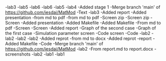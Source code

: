 -lab3
-lab5
-lab6
-lab6
-lab5
-lab4
-Added stage 1
-Merge branch 'main' of https://github.com/iesdai/MatMod
-Text
-lab3
-Added report
-Added presentation
-from md to pdf
-from md to pdf
-Screen zip
-Screen zip
-Screen
-Added presentation
-Added Makefile
-Added Makefile
-From md to pdf
-Screen
-Screen
-Added report
-Graph of the second case
-Graph of the first case
-Simulation parameter screen
-Code screen
-Code
-lab2
-lab2
-lab2
-lab2
-Added reprot
-from md to docx
-Added reprot
-report
-Added Makefile
-Code
-Merge branch 'main' of https://github.com/iesdai/MatMod
-lab2
-From report.md to report.docx
-screenshots
-lab2
-lab1
-lab1
